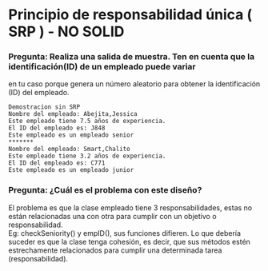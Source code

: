 # Principio de responsabilidad única ( SRP ) - NO SOLID
### Pregunta: Realiza una salida de muestra. Ten en cuenta que la identificación(ID) de un empleado puede variar
en tu caso porque genera un número aleatorio para obtener la identificación (ID) del empleado.
```
Demostracion sin SRP
Nombre del empleado: Abejita,Jessica
Este empleado tiene 7.5 años de experiencia.
El ID del empleado es: J848
Este empleado es un empleado senior
*******
Nombre del empleado: Smart,Chalito
Este empleado tiene 3.2 años de experiencia.
El ID del empleado es: C771
Este empleado es un empleado junior
```

### Pregunta: ¿Cuál es el problema con este diseño?
  El problema es que la clase empleado tiene 3 responsabilidades, estas no están relacionadas una con otra para cumplir
  con un objetivo o responsabilidad.  
  Eg: checkSeniority() y empID(), sus funciones difieren.
  Lo que debería suceder es que la clase tenga cohesión, es decir,
  que sus métodos estén estrechamente relacionados para cumplir una determinada tarea (responsabilidad).
